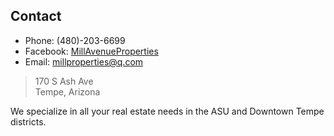 ## Contact

- Phone: (480)-203-6699
- Facebook: [MillAvenueProperties](https://www.facebook.com/pg/MillAvenueProperties)
- Email: [millproperties@q.com](mailto:millproperties@q.com)

> 170 S Ash Ave<br>
> Tempe, Arizona

We specialize in all your real estate needs in the ASU and Downtown Tempe districts.
